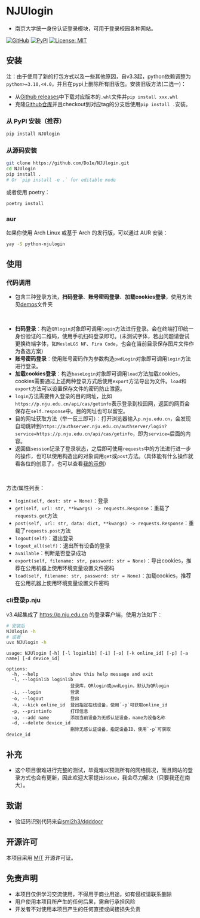 # NJUlogin

* 南京大学统一身份认证登录模块，可用于登录校园各种网站。

[![GitHub](https://img.shields.io/badge/GitHub-Do1e%2FNJUlogin-blue)](https://github.com/Do1e/NJUlogin)
[![PyPI](https://img.shields.io/badge/PyPI-NJUlogin-blue)](https://pypi.org/project/NJUlogin/)
[![License: MIT](https://img.shields.io/badge/License-MIT-green.svg)](https://opensource.org/license/MIT)

## 安装

注：由于使用了新的打包方式以及一些其他原因，自v3.3起，python依赖调整为`python>=3.10,<4.0`，并且在pypi上删除所有旧版包。安装旧版方法(二选一)：
* 从[Github releases](https://github.com/Do1e/NJUlogin/releases)中下载对应版本的`.whl`文件并`pip install xxx.whl`
* 克隆[Github仓库](https://github.com/Do1e/NJUlogin.git)并且checkout到对应tag的分支后使用`pip install .`安装。

### 从 PyPI 安装（推荐）

```bash
pip install NJUlogin
```

### 从源码安装

```bash
git clone https://github.com/Do1e/NJUlogin.git
cd NJUlogin
pip install .
# Or `pip install -e .` for editable mode
```

或者使用 poetry：

```bash
poetry install
```

### aur
如果你使用 Arch Linux 或基于 Arch 的发行版，可以通过 AUR 安装：

```bash
yay -S python-njulogin
```

## 使用

### 代码调用

* 包含三种登录方法，**扫码登录**、**账号密码登录**、**加载cookies登录**，使用方法见[demos](demos/)文件夹

</br>

* **扫码登录**：构造`QRlogin`对象即可调用`login`方法进行登录。会在终端打印统一身份验证的二维码，使用手机扫码登录即可。(未测试字体，若出问题请尝试更换终端字体，如`MesloLGS NF`、`Fira Code`，也会在当前目录保存图片文件作为备选方案)
* **账号密码登录**：使用账号密码作为参数构造`pwdLogin`对象即可调用`login`方法进行登录。
* **加载cookies登录**：构造`baseLogin`对象即可调用`load`方法加载cookies，cookies需要通过上述两种登录方式后使用`export`方法导出为文件。`load`和`export`方法可以设置保存文件的密码防止泄露。
* `login`方法需要传入登录的目的网址，比如`https://p.nju.edu.cn/api/cas/getinfo`表示登录到校园网，返回的网页会保存在`self.response`中。目的网址也可以留空。
* 目的网址获取方法（举一反三即可）：打开浏览器输入`p.nju.edu.cn`，会发现自动跳转到`https://authserver.nju.edu.cn/authserver/login?service=https://p.nju.edu.cn/api/cas/getinfo`，即为`service=`后面的内容。
* 返回值`session`记录了登录状态，之后即可使用`requests`中的方法进行进一步的操作，也可以使用构造出的对象调用`get`或`post`方法。（具体能有什么操作就看各位的创意了，也可以查看[我的示例](https://github.com/Do1e/p-dot-nju-login)）

<br>

方法/属性列表：
  * `login(self, dest: str = None)`：登录
  * `get(self, url: str, **kwargs) -> requests.Response`：重载了`requests.get`方法
  * `post(self, url: str, data: dict, **kwargs) -> requests.Response`：重载了`requests.post`方法
  * `logout(self)`：退出登录
  * `logout_all(self)`：退出所有设备的登录
  * `available`：判断是否登录成功
  * `export(self, filename: str, password: str = None)`：导出cookies，推荐在公用机器上使用环境变量设置文件密码
  * `load(self, filename: str, password: str = None)`：加载cookies，推荐在公用机器上使用环境变量设置文件密码

### cli登录p.nju

v3.4起集成了 https://p.nju.edu.cn 的登录客户端，使用方法如下：
```bash
# 安装后
NJUlogin -h
# 或者
uvx NJUlogin -h
```

```
usage: NJUlogin [-h] [-l loginlib] [-i] [-o] [-k online_id] [-p] [-a name] [-d device_id]

options:
  -h, --help            show this help message and exit
  -l, --loginlib loginlib
                        登录库，QRlogin或pwdLogin，默认为QRlogin
  -i, --login           登录
  -o, --logout          登出
  -k, --kick online_id  登出指定在线设备，使用`-p`可获取online_id
  -p, --printinfo       打印信息
  -a, --add name        添加当前设备为无感认证设备，name为设备名称
  -d, --delete device_id
                        删除无感认证设备，指定设备ID，使用`-p`可获取device_id
```

## 补充
* 这个项目很难进行完整的测试，毕竟难以预测所有的网络情况，而且网站的登录方式也会有更新，因此欢迎大家提出issue，我会尽力解决（只要我还在南大）。

## 致谢
* 验证码识别代码来自[sml2h3/ddddocr](https://github.com/sml2h3/ddddocr)

## 开源许可

本项目采用 [MIT](LICENSE) 开源许可证。

## 免责声明

* 本项目仅供学习交流使用，不得用于商业用途，如有侵权请联系删除
* 用户使用本项目所产生的任何后果，需自行承担风险
* 开发者不对使用本项目产生的任何直接或间接损失负责

